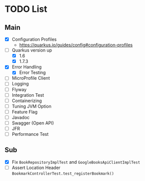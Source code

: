 # TODO List

## Main
- [x] Configuration Profiles
    - https://quarkus.io/guides/config#configuration-profiles
- [ ] Quarkus version up
    - [x] 1.6
    - [x] 1.7.3
- [x] Error Handling
    - [x] Error Testing
- [ ] MicroProfile Client
- [ ] Logging
- [ ] Flyway
- [ ] Integration Test
- [ ] Containerizing
- [ ] Tuning JVM Option 
- [ ] Feature Flag
- [ ] Javadoc
- [ ] Swagger (Open API)
- [ ] JFR
- [ ] Performance Test

## Sub
- [x] Fix `BookRepositoryImplTest` and `GoogleBooksApiClientImplTest`
- [ ] Assert Location Header `BookmarkControllerTest.test_registerBookmark()`
